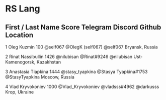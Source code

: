 # RS Lang


##	First / Last Name	Score	Telegram		Discord			Github		Location	

1	Oleg Kuzmin		100	@self067		@OlegK (self067)	@self067	Bryansk, Russia	

2	Rinat Nassibullin	1426	@nilubisan		@Rinat#9246		@nilubisan	Ust-Kamenogorsk, Kazakhstan	

3	Anastasia Tiapkina	1444	@stasy_tyapkina		@Stasya Tyapkina#1753	@StasyTyapkina	Moscow, Russia	

4	Vlad Kryvokoniev	1000	@Vlad_Kryvokoniev	@vladsss#4962		@darkusss	Krop, Ukraine	

